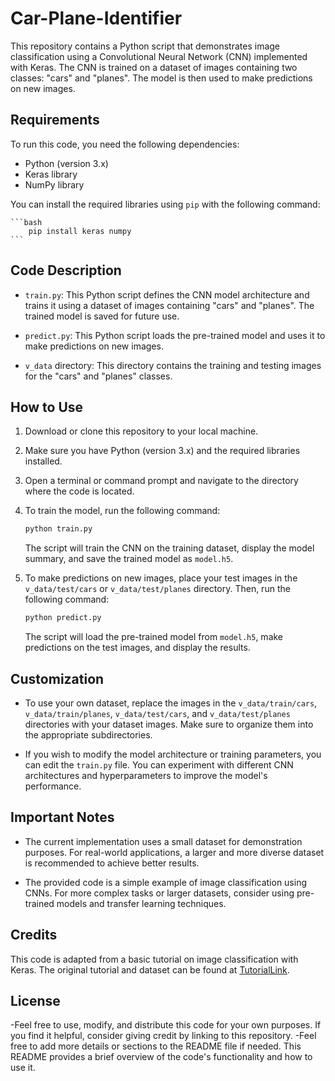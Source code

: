 # Car-Plane-Identifier

This repository contains a Python script that demonstrates image classification using a Convolutional Neural Network (CNN) implemented with Keras. The CNN is trained on a dataset of images containing two classes: "cars" and "planes". The model is then used to make predictions on new images.

## Requirements

To run this code, you need the following dependencies:

- Python (version 3.x)
- Keras library
- NumPy library

You can install the required libraries using `pip` with the following command:

	```bash
		pip install keras numpy
	```

## Code Description

- `train.py`: This Python script defines the CNN model architecture and trains it using a dataset of images containing "cars" and "planes". The trained model is saved for future use.

- `predict.py`: This Python script loads the pre-trained model and uses it to make predictions on new images.

- `v_data` directory: This directory contains the training and testing images for the "cars" and "planes" classes.

## How to Use

1. Download or clone this repository to your local machine.

2. Make sure you have Python (version 3.x) and the required libraries installed.

3. Open a terminal or command prompt and navigate to the directory where the code is located.

4. To train the model, run the following command:

   ```bash
   python train.py
   ```

   The script will train the CNN on the training dataset, display the model summary, and save the trained model as `model.h5`.

5. To make predictions on new images, place your test images in the `v_data/test/cars` or `v_data/test/planes` directory. Then, run the following command:

   ```bash
   python predict.py
   ```

   The script will load the pre-trained model from `model.h5`, make predictions on the test images, and display the results.

## Customization

- To use your own dataset, replace the images in the `v_data/train/cars`, `v_data/train/planes`, `v_data/test/cars`, and `v_data/test/planes` directories with your dataset images. Make sure to organize them into the appropriate subdirectories.

- If you wish to modify the model architecture or training parameters, you can edit the `train.py` file. You can experiment with different CNN architectures and hyperparameters to improve the model's performance.

## Important Notes

- The current implementation uses a small dataset for demonstration purposes. For real-world applications, a larger and more diverse dataset is recommended to achieve better results.

- The provided code is a simple example of image classification using CNNs. For more complex tasks or larger datasets, consider using pre-trained models and transfer learning techniques.

## Credits

This code is adapted from a basic tutorial on image classification with Keras. The original tutorial and dataset can be found at [TutorialLink](link-to-tutorial).

## License

-Feel free to use, modify, and distribute this code for your own purposes. If you find it helpful, consider giving credit by linking to this repository.
-Feel free to add more details or sections to the README file if needed. This README provides a brief overview of the code's functionality and how to use it.
 
